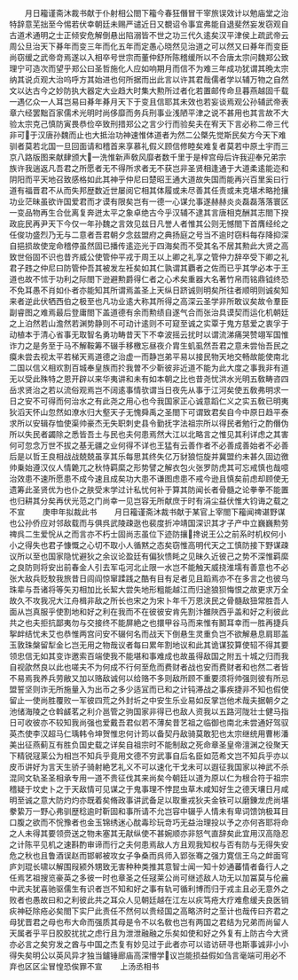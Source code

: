 <!-- { "loadSidebar": true } -->
　　月日籕谨斋沐裁书献于仆射相公閤下籕今春狂僭冒干宰旅误效计以勉庙堂之治特辞意芜拙至今惕若伏幸朝廷未赐严谴近日又覩诏令事宜弗能自退斐然妄发窃观自古道术通明之士正倾安危解倒悬出陷溺皆不世之功三代久逺矣汉平津侯上疏武帝云周公旦治天下朞年而变三年而化五年而定愚心晓然见治道之可以然又曰朞年而变臣尚窃缓之武帝竒焉遂以入相卒号世宗而董仲舒所陈稽缓所以不合唐太宗问魏郑公致理宁可造次而望乎郑公曰圣哲施化人应如响期月而信不为难三年成功犹谓其晩太宗纳其说贞观大治呜呼方其始进也何所据而出此言以许其君哉儒者学以辅万物之自然文以达古今之妙防执大器定大业趋大时集大勲所过者化若置邮传命旦暮燕越固千载一遇亿众一人耳岂易曰朞年朞月天下于变且信耶其未效也若妄谈焉观公孙辅武帝表章六经罢黜百家儒术光明时尚侈靡而务兵刑事业浅陋平津之说不甚用也其言故不大验太宗克己慎防寅畏恭俭卒致刑措郑公之言少行而验矣夫在宥天下言必称二帝三代非可于汉唐孙魏而止也大抵治功神速惟体道者为然二公槩先觉斯民矣方今天下难驯者莫若北国一旦回面请和稽首来享慕礼假义顾信修睦矣难复者莫若中原土宇而三京八路版图来献肆颁大一洗惟新声敎风靡者数千里于是梓宫母后许我迎奉兄弟宗族许我遄返凡吾君之所愿者无不得所求者无不获岂非圣贤相逢通于大道柔逺能迩和阴阳而平天地召致感格如此其神乎仲尼曰楚昭王通大道故失国而能再兴百里奚曰行道有福晋君不从而失邦歴数近世屡阅它相其体履或未尽善其任责或未克堪术略抢攘功业茫昧虽欲许国爱君而才谟有限矣岂有一德一心谋允事遂赫赫炎炎磊磊落落寰区一变品物再生合仳离复奔迸太平之象卓绝古今乎汉辅不逮其言唐相克酬其志閤下揆政庇民再尹天下今仅一年孙魏之言效见兹日凡誉人者惟其公则无憾閤下首膺经纶之任俊功盛烈乃无与二意者吾君朝夕念兹盟府之典扬庭之号当不逾时窃料每存降抑深自挹损故使宠命稽停虽然固已播传逺迩光于四海矣而不受其名不居其勲此大贤之高致世俗固不识也昔齐威公使管仲平戎于周王以上卿之礼享之管仲力辞卒受下卿之礼君子韪之仲尼曰防管仲吾其被发左衽矣如其仁孰谓其覇者之佐而已乎其学必本于王道也故不怵于功利之际閤下逊避勲爵得仁者之心术矣重器大名著竹帛而铭鼎钺终恐不免耳愚不肖如仆者亦能知其所谓焉盖圣上天纵日跻诚则明矣所往者顺明则诚矣知来者逆此伏牺西伯之极至也凡功业逺大称其所得之高深云圣学非所敢议矣故令羣臣副睿图之难焉最后登庸閤下盖道德有余而勲绩自遂气合而张治具谟契而运化机朝廷之上泊然若山澹然若渊势静则不可动计逺则不可窥至诚之实覃于鬼方慈爱之衷孚于动植本于清心省事无取智名勇功畴昔天下不幸波摇云扰时以谓流涕痛哭赞翊军国惟诈力之是务至于马不解鞍筹不辍手移檄忘昼夜介胄生虮虱然吾君之意未尝怡吾民之瘼未尝去视太平若梯天焉道德之治虚一而静岂弟平易以接民物天地交畅故能使南北二国以信义相欢割百城奉皇族而扵我曽不少靳彼非近道不能为此大度之事我非有道无以受此殊特之恩开辟以来华夷讲和未有如本朝之比也昔尧忧洪水光明五敎畴咨四岳求贤治之若以流俗观焉岂不阔逺事情欤谓当日夜先从事于江河矣使五敎弗明求一日之安不可得而何治水之有此尧之用心也今我国家正心诚意蹈仁义之实五敎已明夷狄滔天怀山忽然如潦水归大壑天子无愧舜禹之圣閤下可谓致君矣自今中原日趋平泰求所以安辑存恤使渠帅豪杰无失职刺史县令勤抚字法祖宗所以得民者勉行之酌僭伪所以失民者蠲除之悉皆吾土与民也夫何患焉然大江以北略言之惟见其利详虑之其害何可忽念万世不拔之基无疆之业何得不详也王猛有云善作者不必善成善始者不必善后是以哲王良相战战兢兢虽享其乐每思其终失亿万豺狼恺旋并冀盟约未甚久固边徼帅乗始遵汉仪人情臲兀之秋恃羁縻之形势譬之解衣包火张罗防虎其可忘戒慎也哉噫治效患不速所愿患不成今速且成矣功大患不谦图虑患不戒今逊且慎矣前虑却顾使无遗筹此圣贤优为也仆之肤受末学过计私忧何补于算其防闻长者骨髓之论拳拳不能置也归耕其分矣再伏光范之门尚幸一见岂容无所献庶于时有涓尘益伏惟大钧诲之载之不宣
　　庚申年拟裁此书
　　月日籕谨斋沐裁书献于某官上宰閤下籕闻禆谌野谋也公孙侨应对邻敌载而与俱呉武陵疎逖也裴度折冲靖国深识其才子产中立巍巍勲劳禆呉二生爱恱从之而言亦不朽士固尚志虽位下迹防攘搀说王公之前系时机权何小小之得失也君子慷慨之心切不取小人循黙之态矣窃惟高明代天之工慎防接下野谋疎议所以至也国家隐忧避狄之余议论盈廷有偏狄愦眊之见昧久近彼己之势不深惟羁縻之良防则将安出前春金人引去军屯河北止限一水岂不能触天威挠淮壖有善意也不必张大敌兵贬駮我旅昔日闾阎惊窜蹂践之酷有目有足者见且蹈焉亦不在多言之也彼乌珠辈与吾诸将等矢刃相加比长絜大尝失地形粗能越江而归途狼狈悔恨之故更求万全故久不攻我况大江舟楫非敌之所长也宋之为宋卜年千万恩浃民之骨髓敌狃常胜吾人面从岂真服乎使割地和好之利在我而不在彼彼安肯先割汴雒陜西乎盖和好之利彼此共之也夫拒抗鄙夷勿与交接终不能屏絶之也擐甲谷马而来惟有鬭耳幸而一胜再捷兵挐衅结忧未艾也恭惟两宫问安不辍何名而战天下倒悬生灵重负岂不欲解悬息肩耶盖玉敦珠槃留犁金匕岂无用之物哉议者每曰累年割地议和此其诡谋狡算使轺不得其要领忠信无如其变诈邀索百端使我不能堪和事难成也故虽得敌国之附五十城之归而我自视欿然良以此也嗟夫不为何成不行何至危而费财者战也安而费财者和也然二者皆不易焉我养兵劳敝又加以赂敌诚何以给赂不多则敌所顾不重要须将帅强则彼有所忌盟誓坚则诈无所施量入为出币之多少适冝而已和之计钝滞战之事疾捷非不知也假使留止一使尚胜覆败一军彼四荒之外封圻之中安生乐业易如反掌岂他术哉夫据朝夕之池储海陵之仓斡鹾茗之利介邕管之驹国家非得已也敌人资我以五路河陇壮士健马指日可收彼亦不较知我尚强也爱戴吾君似若不薄矣昔艺祖之临御也南北未尝通好驾驭英杰使李汉超马仁瑀韩令坤贺惟忠何计筠以备契丹敌骑莫敢犯也太宗继统用曹彬潘美出征燕蓟互有胜负国史载之详矣自祖宗时不能制敌之死命章圣皇帝澶渊之役聚天下精锐冦莱公为相岂不知兵乎竟用文德不穷武事自后名臣如范希文岂不知兵乎亦以皮币讲好为言天生骄子骑射絶艺礼义不可以速化干戈未可以遐征我国家以神武不杀混同文轨圣圣相承专用一道不贵征伐其来尚矣今朝廷以道为原以仁为根合符于祖宗稽疑于坟史卜之于天敌情可见谋之于鬼事理不悖昆虫草木咸知好生之德天壤日月咸明至诚之意大防灼灼亦既着矣脩政事讲武备足以取重戎狄夫金铁可以磨錬龙虎尚堪豢絷万一野心弗驯歴稔逾时靳固和事所请不允岂容中辍乎人情未有卑词馈饷极耳目口腹之欲而不恱豫者也金玉锦绣迷心酖毒珍玩竒巧无益治理投以予之亦何吝耶将命之人未得其要领赍送之物未塞其无猒纵使不甚婉顺亦非怒气直辞矣此宜用汉高隐忍之计陈平见机之速斟酌审谛而行之夫何患焉敌人方且观我知权与否有防与无得失安危之秋也且鲁酒误赵而邯郸被攻女子争桑而呉师入郢张骞之强力寛信王乌之衅面穹庐刘琨长啸以解围叚颍外甥致无害种种类推其意智士闻一知十妙通蕃情者备行人之任焉艺祖搜览豪英之多彼一时也章圣之任冦莱公尚可继述敌人功无以加冨莫与伦麄中武夫犹喜驰驱儒生有识者岂不知和好之事有轨可循利博而归于戎主且必无意外之败者也愚故曰和之利彼此共之耳众人见朝廷越在江左以疢笃疮大疗难愈缓夫良医销疢神砭除疮必矣閤下实尸此责任不然何以贵经国之高略济时之至计也哉传曰齐君之母犹晋君之母也布大命而强质其母是令不以名敎也岂有两国之君结为兄弟而尚留人天属者乎平日胶胶扰扰之虑行且为泄泄融融之乐矣如使和好之外复有上防古今大贤亦必言之矣穷发之酋与中国之杰复有妙见过于此者亦可以谘访研寻也斯事诚非小小得失矣明公以英风异才独当鑪锤廊庙高深懵学议岂能损益假如刍言毫端可用必不弃也区区尘冒惶恐俟罪不宣
　　上汤丞相书
